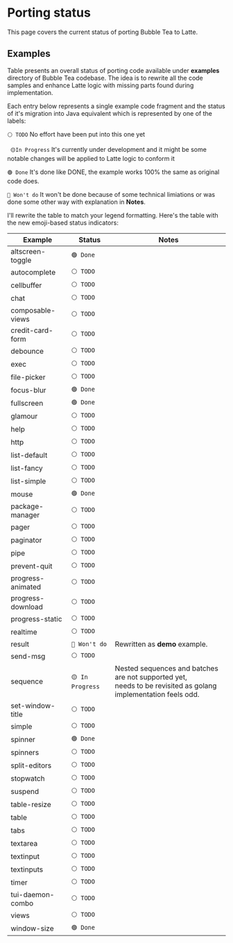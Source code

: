 # Porting status
This page covers the current status of porting Bubble Tea to Latte.

## Examples
Table presents an overall status of porting code available under **examples** directory of Bubble Tea codebase. The idea is to rewrite all the code samples and enhance Latte logic with missing parts found during implementation.

Each entry below represents a single example code fragment and the status of it's migration into Java equivalent which is represented by one of the labels:

`⚪ TODO` No effort have been put into this one yet 

` 🟡In Progress` It's currently under development and it might be some notable changes will be applied to Latte logic to conform it

`🟢 Done` It's done like DONE, the example works 100% the same as original code does.

`🔴 Won't do` It won't be done because of some technical limiations or was done some other way with explanation in **Notes**.

I'll rewrite the table to match your legend formatting. Here's the table with the new emoji-based status indicators:

| Example  | Status  | Notes
|-----------------| ------- | --------
| altscreen-toggle | `🟢 Done` |
| autocomplete | `⚪ TODO` |
| cellbuffer | `⚪ TODO` |
| chat | `⚪ TODO` |
| composable-views | `⚪ TODO` |
| credit-card-form | `⚪ TODO` |
| debounce | `⚪ TODO` |
| exec | `⚪ TODO` |
| file-picker | `⚪ TODO` |
| focus-blur | `🟢 Done` |
| fullscreen | `🟢 Done` |
| glamour | `⚪ TODO` |
| help | `⚪ TODO` |
| http | `⚪ TODO` |
| list-default | `⚪ TODO` |
| list-fancy | `⚪ TODO` |
| list-simple | `⚪ TODO` |
| mouse | `🟢 Done` |
| package-manager | `⚪ TODO` |
| pager | `⚪ TODO` |
| paginator | `⚪ TODO` |
| pipe | `⚪ TODO` |
| prevent-quit | `⚪ TODO` |
| progress-animated | `⚪ TODO` |
| progress-download | `⚪ TODO` |
| progress-static | `⚪ TODO` |
| realtime | `⚪ TODO` |
| result | `🔴 Won't do` | Rewritten as **demo** example.
| send-msg | `⚪ TODO` |
| sequence | `🟡 In Progress` | Nested sequences and batches are not supported yet,<br>needs to be revisited as golang implementation feels odd.
| set-window-title | `⚪ TODO` |
| simple | `⚪ TODO` |
| spinner | `🟢 Done` |
| spinners | `⚪ TODO` |
| split-editors | `⚪ TODO` |
| stopwatch | `⚪ TODO` |
| suspend | `⚪ TODO` |
| table-resize | `⚪ TODO` |
| table | `⚪ TODO` |
| tabs | `⚪ TODO` |
| textarea | `⚪ TODO` |
| textinput | `⚪ TODO` |
| textinputs | `⚪ TODO` |
| timer | `⚪ TODO` |
| tui-daemon-combo | `⚪ TODO` |
| views | `⚪ TODO` |
| window-size | `🟢 Done` |